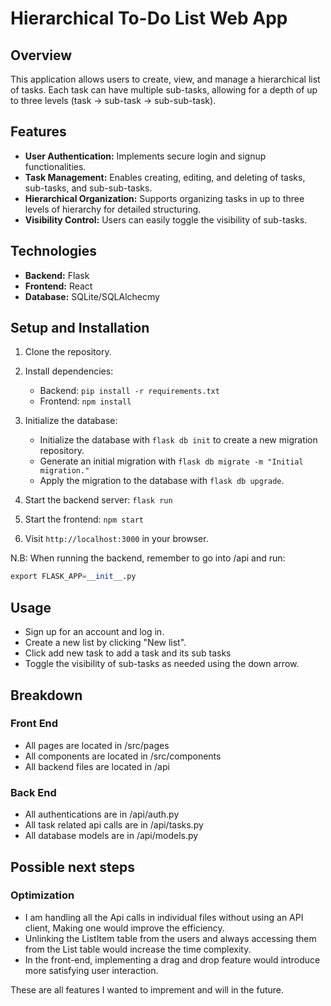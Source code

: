 # Hierarchical To-Do List Web App

## Overview
This application allows users to create, view, and manage a hierarchical list of tasks. Each task can have multiple sub-tasks, allowing for a depth of up to three levels (task -> sub-task -> sub-sub-task).

## Features
- **User Authentication:** Implements secure login and signup functionalities.
- **Task Management:** Enables creating, editing, and deleting of tasks, sub-tasks, and sub-sub-tasks.
- **Hierarchical Organization:** Supports organizing tasks in up to three levels of hierarchy for detailed structuring.
- **Visibility Control:** Users can easily toggle the visibility of sub-tasks.

## Technologies
- **Backend:** Flask
- **Frontend:** React
- **Database:** SQLite/SQLAlchecmy

## Setup and Installation
1. Clone the repository.
2. Install dependencies:
   - Backend: `pip install -r requirements.txt`
   - Frontend: `npm install`
3. Initialize the database: 
    - Initialize the database with `flask db init` to create a new migration repository.
    - Generate an initial migration with `flask db migrate -m "Initial migration."`
    - Apply the migration to the database with `flask db upgrade`.

4. Start the backend server: `flask run`
5. Start the frontend: `npm start`
6. Visit `http://localhost:3000` in your browser.

N.B: When running the backend, remember to go into /api and run: 
```python
export FLASK_APP=__init__.py
```
## Usage
- Sign up for an account and log in.
- Create a new list by clicking "New list".
- Click add new task to add a task and its sub tasks
- Toggle the visibility of sub-tasks as needed using the down arrow.

## Breakdown

### Front End
- All pages are located in /src/pages
- All components are located in /src/components
- All backend files are located in /api

### Back End
- All authentications are in /api/auth.py
- All task related api calls are in /api/tasks.py
- All database models are in /api/models.py

## Possible next steps

### Optimization
- I am handling all the Api calls in individual files without using an API client, Making one would improve the efficiency.
- Unlinking the ListItem table from the users and always accessing them from the List table would increase the time complexity.
- In the front-end, implementing a drag and drop feature would introduce more satisfying user interaction.

These are all features I wanted to imprement and will in the future.